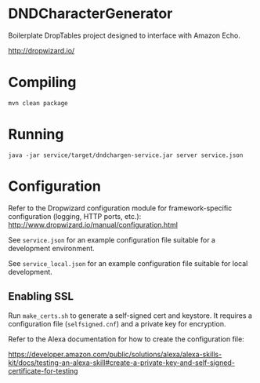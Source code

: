 # DNDCharacterGenerator 

Boilerplate DropTables project designed to interface with Amazon Echo.

http://dropwizard.io/


# Compiling

`mvn clean package`


# Running

`java -jar service/target/dndchargen-service.jar server service.json`


# Configuration

Refer to the Dropwizard configuration module for framework-specific configuration (logging, HTTP ports, etc.): http://www.dropwizard.io/manual/configuration.html

See `service.json` for an example configuration file suitable for a development environment.

See `service_local.json` for an example configuration file suitable for local development.

## Enabling SSL

Run `make_certs.sh` to generate a self-signed cert and keystore. It requires a configuration file (`selfsigned.cnf`) and a private key for encryption.

Refer to the Alexa documentation for how to create the configuration file:

https://developer.amazon.com/public/solutions/alexa/alexa-skills-kit/docs/testing-an-alexa-skill#create-a-private-key-and-self-signed-certificate-for-testing
